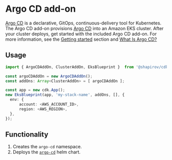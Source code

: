 # Argo CD add-on

[Argo CD](https://argoproj.github.io/argo-cd/) is a declarative, GitOps, continuous-delivery tool for Kubernetes. The Argo CD add-on provisions [Argo CD](https://argoproj.github.io/argo-cd/) into an Amazon EKS cluster. After your cluster deploys, get started with the included Argo CD add-on. For more information, see the [Getting started](/getting-started/#deploy-workloads-with-argocd) section and [What Is Argo CD?](https://argoproj.github.io/argo-cd/)

## Usage

```typescript
import { ArgoCDAddOn, ClusterAddOn, EksBlueprint }  from '@shapirov/cdk-eks-blueprint';

const argoCDAddOn = new ArgoCDAddOn();
const addOns: Array<ClusterAddOn> = [ argoCDAddOn ];

const app = new cdk.App();
new EksBlueprint(app, 'my-stack-name', addOns, [], {
  env: {    
      account: <AWS_ACCOUNT_ID>,
      region: <AWS_REGION>,
  },
});
```

## Functionality

1. Creates the `argo-cd` namespace.
2. Deploys the [`argo-cd`](https://argoproj.github.io/argo-helm) helm chart.

